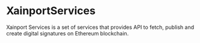 # XainportServices
Xainport Services is a set of services that provides API to fetch, publish and create digital signatures on Ethereum blockchain.
